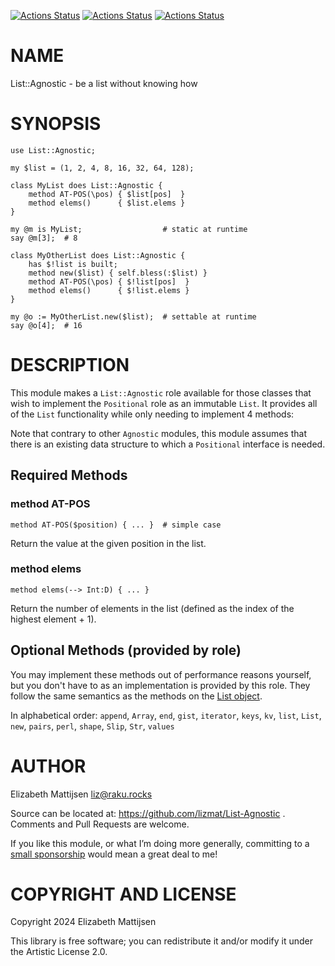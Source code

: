 [![Actions Status](https://github.com/lizmat/List-Agnostic/actions/workflows/linux.yml/badge.svg)](https://github.com/lizmat/List-Agnostic/actions) [![Actions Status](https://github.com/lizmat/List-Agnostic/actions/workflows/macos.yml/badge.svg)](https://github.com/lizmat/List-Agnostic/actions) [![Actions Status](https://github.com/lizmat/List-Agnostic/actions/workflows/windows.yml/badge.svg)](https://github.com/lizmat/List-Agnostic/actions)

NAME
====

List::Agnostic - be a list without knowing how

SYNOPSIS
========

```rakulang
use List::Agnostic;

my $list = (1, 2, 4, 8, 16, 32, 64, 128);

class MyList does List::Agnostic {
    method AT-POS(\pos) { $list[pos]  }
    method elems()      { $list.elems }
}

my @m is MyList;                  # static at runtime
say @m[3];  # 8

class MyOtherList does List::Agnostic {
    has $!list is built;
    method new($list) { self.bless(:$list) }
    method AT-POS(\pos) { $!list[pos]  }
    method elems()      { $!list.elems }
}

my @o := MyOtherList.new($list);  # settable at runtime
say @o[4];  # 16
```

DESCRIPTION
===========

This module makes a `List::Agnostic` role available for those classes that wish to implement the `Positional` role as an immutable `List`. It provides all of the `List` functionality while only needing to implement 4 methods:

Note that contrary to other `Agnostic` modules, this module assumes that there is an existing data structure to which a `Positional` interface is needed.

Required Methods
----------------

### method AT-POS

```rakulang
method AT-POS($position) { ... }  # simple case
```

Return the value at the given position in the list.

### method elems

```rakulang
method elems(--> Int:D) { ... }
```

Return the number of elements in the list (defined as the index of the highest element + 1).

Optional Methods (provided by role)
-----------------------------------

You may implement these methods out of performance reasons yourself, but you don't have to as an implementation is provided by this role. They follow the same semantics as the methods on the [List object](https://docs.raku.org/type/List).

In alphabetical order: `append`, `Array`, `end`, `gist`, `iterator`, `keys`, `kv`, `list`, `List`, `new`, `pairs`, `perl`, `shape`, `Slip`, `Str`, `values`

AUTHOR
======

Elizabeth Mattijsen <liz@raku.rocks>

Source can be located at: https://github.com/lizmat/List-Agnostic . Comments and Pull Requests are welcome.

If you like this module, or what I’m doing more generally, committing to a [small sponsorship](https://github.com/sponsors/lizmat/) would mean a great deal to me!

COPYRIGHT AND LICENSE
=====================

Copyright 2024 Elizabeth Mattijsen

This library is free software; you can redistribute it and/or modify it under the Artistic License 2.0.

